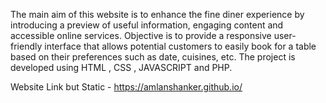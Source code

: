 The main aim of this website is to enhance the fine diner experience by introducing a preview of useful information, engaging content and accessible online services.
Objective is to provide a responsive user- friendly interface that allows potential customers to easily book for a table based on their preferences such as date, cuisines, etc. 
The project is developed using HTML , CSS , JAVASCRIPT and PHP.

Website Link but Static - https://amlanshanker.github.io/
